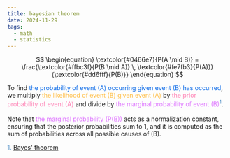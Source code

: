 ```yaml
---
title: bayesian theorem
date: 2024-11-29
tags:
  - math
  - statistics
---
```


<link href="./math_stuff.css" rel="stylesheet" type="text/css">
<div class="container">

$$
\begin{equation}
\textcolor{#0466e7}{P(A \mid B)} = 
\frac{\textcolor{#ffbc3f}{P(B \mid A)} \, 
\textcolor{#fe7fb3}{P(A)}}{\textcolor{#dd6fff}{P(B)}}
\end{equation}
$$

</div>

To find 
<span style="color:#0466e7">the probability of event \(A\) occurring given event \(B\) has occurred</span>, we multiply 
<span style="color:#ffbc3f">the likelihood of event \(B\) given event \(A\)</span> by 
<span style="color:#fe7fb3">the prior probability of event \(A\)</span> and divide by 
<span style="color:#dd6fff">the marginal probability of event \(B\)</span><sup><span style="color:#4d8dc3">1</span></sup>.
<br></br>
Note that 
<span style="color:#dd6fff">the marginal probability \(P(B)\)</span> acts as a normalization constant, ensuring that the posterior probabilities sum to 1, and it is computed as the sum of probabilities across all possible causes of \(B\).

<span style="color:#4d8dc3">
1. <a href="https://en.wikipedia.org/wiki/Bayes%27_theorem">Bayes' theorem</a> <br>
</span>
